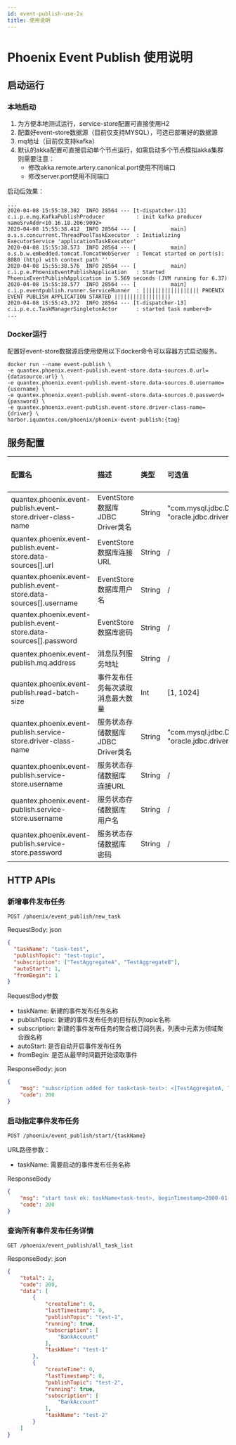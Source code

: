 ```yaml
---
id: event-publish-use-2x
title: 使用说明
---
```


# Phoenix Event Publish 使用说明

## 启动运行

### 本地启动

1. 为方便本地测试运行，service-store配置可直接使用H2
2. 配置好event-store数据源（目前仅支持MYSQL），可选已部署好的数据源
3. mq地址（目前仅支持kafka）
4. 默认的akka配置可直接启动单个节点运行，如需启动多个节点模拟akka集群则需要注意：
    * 修改akka.remote.artery.canonical.port使用不同端口
    * 修改server.port使用不同端口

启动后效果：

```log
...
2020-04-08 15:55:38.302  INFO 28564 --- [t-dispatcher-13] c.i.p.e.mq.KafkaPublishProducer          : init kafka producer nameSrvAddr<10.16.18.206:9092>
2020-04-08 15:55:38.412  INFO 28564 --- [           main] o.s.s.concurrent.ThreadPoolTaskExecutor  : Initializing ExecutorService 'applicationTaskExecutor'
2020-04-08 15:55:38.573  INFO 28564 --- [           main] o.s.b.w.embedded.tomcat.TomcatWebServer  : Tomcat started on port(s): 8080 (http) with context path ''
2020-04-08 15:55:38.576  INFO 28564 --- [           main] c.i.p.e.PhoenixEventPublishApplication   : Started PhoenixEventPublishApplication in 5.569 seconds (JVM running for 6.37)
2020-04-08 15:55:38.577  INFO 28564 --- [           main] c.i.p.eventpublish.runner.ServiceRunner  : |||||||||||||||||| PHOENIX EVENT PUBLISH APPLICATION STARTED ||||||||||||||||||
2020-04-08 15:55:43.372  INFO 28564 --- [t-dispatcher-13] c.i.p.e.c.TaskManagerSingletonActor      : started task number<0>
...
```

### Docker运行

配置好event-store数据源后使用使用以下docker命令可以容器方式启动服务。

```shell
docker run --name event-publish \
-e quantex.phoenix.event-publish.event-store.data-sources.0.url={datasource.url} \
-e quantex.phoenix.event-publish.event-store.data-sources.0.username={username} \
-e quantex.phoenix.event-publish.event-store.data-sources.0.password={password} \
-e quantex.phoenix.event-publish.event-store.driver-class-name={driver} \
harbor.iquantex.com/phoenix/phoenix-event-publish:{tag}
```

## 服务配置

| **配置名** | **描述** | **类型** | **可选值** | **默认值** |  
|:----------|:---------|:--------|:----------|:----------|
| quantex.phoenix.event-publish.event-store.driver-class-name | EventStore数据库JDBC Driver类名 | String | "com.mysql.jdbc.Driver" / "oracle.jdbc.driver.OracleDriver" | 无 |
| quantex.phoenix.event-publish.event-store.data-sources[].url | EventStore数据库连接URL | String | / | 无 |
| quantex.phoenix.event-publish.event-store.data-sources[].username | EventStore数据库用户名 | String | / | 无 |
| quantex.phoenix.event-publish.event-store.data-sources[].password | EventStore数据库密码 | String | / | 无 |
| quantex.phoenix.event-publish.mq.address | 消息队列服务地址 | String | / | 无 |
| quantex.phoenix.event-publish.read-batch-size | 事件发布任务每次读取消息最大数量 | Int | [1, 1024] | 64 |
| quantex.phoenix.event-publish.service-store.driver-class-name | 服务状态存储数据库JDBC Driver类名 | String | "com.mysql.jdbc.Driver" / "oracle.jdbc.driver.OracleDriver" | 无 |
| quantex.phoenix.event-publish.service-store.username | 服务状态存储数据库 连接URL | String | / | 无 |
| quantex.phoenix.event-publish.service-store.username | 服务状态存储数据库 用户名 | String | / | 无 |
| quantex.phoenix.event-publish.service-store.password | 服务状态存储数据库 密码 | String | / | 无 |

## HTTP APIs

### 新增事件发布任务

`POST /phoenix/event_publish/new_task`

RequestBody: json

```json
{
  "taskName": "task-test",
  "publishTopic": "test-topic",
  "subscription": ["TestAggregateA", "TestAggregateB"],
  "autoStart": 1,
  "fromBegin": 1
}
```

RequestBody参数

* taskName: 新建的事件发布任务名称
* publishTopic: 新建的事件发布任务的目标队列topic名称
* subscription: 新建的事件发布任务的聚合根订阅列表，列表中元素为领域聚合跟名称
* autoStart: 是否自动开启事件发布任务
* fromBegin: 是否从最早时间戳开始读取事件

ResponseBody: json

```json
{
    "msg": "subscription added for task<task-test>: <[TestAggregateA, TestAggregateB]>",
    "code": 200
}
```

### 启动指定事件发布任务

`POST /phoenix/event_publish/start/{taskName}`

URL路径参数：

* taskName: 需要启动的事件发布任务名称

ResponseBody

```json
{
    "msg": "start task ok: taskName<task-test>, beginTimestamp<2000-01-01 00:00:00.0>",
    "code": 200
}
```

### 查询所有事件发布任务详情

`GET /phoenix/event_publish/all_task_list`

ResponseBody: json

```json
{
    "total": 2,
    "code": 200,
    "data": [
        {
            "createTime": 0,
            "lastTimestamp": 0,
            "publishTopic": "test-1",
            "running": true,
            "subscription": [
                "BankAccount"
            ],
            "taskName": "test-1"
        },
        {
            "createTime": 0,
            "lastTimestamp": 0,
            "publishTopic": "test-2",
            "running": true,
            "subscription": [
                "BankAccount"
            ],
            "taskName": "test-2"
        }
    ]
}
```
